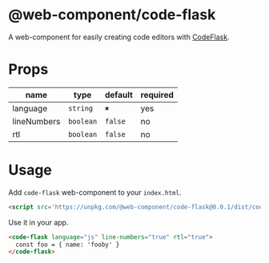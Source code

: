 # @web-component/code-flask

A web-component for easily creating code editors with [CodeFlask](https://kazzkiq.github.io/CodeFlask/).

# Props

| name        | type      | default | required |
| ----------- | --------- | ------- | -------- |
| language    | `string`  | `✖`     | yes      |
| lineNumbers | `boolean` | `false` | no       |
| rtl         | `boolean` | `false` | no       |

# Usage

Add `code-flask` web-component to your `index.html`.

```html
<script src='https://unpkg.com/@web-component/code-flask@0.0.1/dist/code-flask.js'></script>
```

Use it in your app.

```html
<code-flask language="js" line-numbers="true" rtl="true">
  const foo = { name: 'fooby' }
</code-flask>
```
